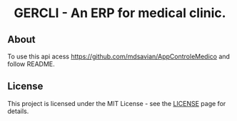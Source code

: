 <h1 align="center">GERCLI - An ERP for medical clinic. </h1>

## About
To use this api acess https://github.com/mdsavian/AppControleMedico and follow README.

## License

This project is licensed under the MIT License - see the [LICENSE](https://opensource.org/licenses/MIT) page for details.
